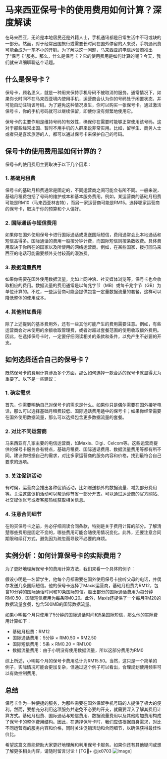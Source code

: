 # 马来西亚保号卡的使用费用如何计算？深度解读

在马来西亚，无论是本地居民还是外籍人士，手机通讯都是日常生活中不可或缺的一部分。然而，对于经常出国旅行或需要长时间在国外停留的人来说，手机通讯费可能会成为一笔不小的开销。为了解决这一问题，马来西亚的电信运营商推出了“保号卡”服务。那么，什么是保号卡？它的使用费用是如何计算的呢？今天，我们就来详细聊聊这个话题。

## 什么是保号卡？

保号卡，顾名思义，就是一种用来保持手机号码不被取消的服务。通常情况下，如果你长时间不在马来西亚境内使用手机，运营商会认为你的号码处于闲置状态，并可能自动注销该号码。为了避免这种情况发生，你可以购买一张保号卡。通过激活保号卡，你的手机号码就可以继续保留，即使你没有频繁地使用它。

保号卡的主要作用是维持号码的有效性，确保你在需要时能够正常使用该号码。这对于那些经常出国、暂时不用手机的人群来说非常实用。比如，留学生、商务人士或者只是喜欢旅游的人，都可以通过保号卡来保护自己的号码。

## 保号卡的使用费用是如何计算的？

保号卡的使用费用主要取决于以下几个因素：

### 1. 基础月租费
保号卡的基础月租费通常是固定的，不同运营商之间可能会有所不同。一般来说，基础月租费包括了号码的维护成本和基本服务费用。例如，某运营商的基础月租费可能是RM10（马来西亚林吉特），而另一家运营商可能是RM15。选择哪家运营商的保号卡，取决于你的预算和个人偏好。

### 2. 国际通话与短信费用
如果你在国外使用保号卡进行国际通话或发送国际短信，费用通常会比本地通话和短信高得多。国际通话的费用一般按分钟计费，而国际短信则按条数收费。具体费用取决于你所在的国家以及所使用的网络运营商。例如，在某些国家，拨打回马来西亚的电话可能需要额外支付较高的漫游费。

### 3. 数据流量费用
如果你需要在国外使用数据流量，比如上网冲浪、社交媒体浏览等，保号卡也会收取相应的费用。数据流量的费用通常是以每兆字节（MB）或每千兆字节（GB）为单位计算的。不过，一些运营商可能会提供包含一定量数据流量的套餐，这样可以降低整体的使用成本。

### 4. 其他附加费用
除了上述提到的基本费用外，还有一些其他可能产生的费用需要注意。例如，有些运营商会对未使用的余额收取管理费，或者对超过套餐范围的使用收取额外费用。因此，在选择保号卡时，一定要仔细阅读相关的条款和条件，以免产生不必要的开支。

## 如何选择适合自己的保号卡？

既然保号卡的费用计算涉及多个方面，那么如何选择一款合适的保号卡就显得尤为重要了。以下是一些建议：

### 1. 确定需求
首先，你需要明确自己对保号卡的需求是什么。如果你只是偶尔需要在国外接听电话，那么可以选择基础月租费较低、国际通话费用适中的保号卡；如果你经常需要在国外使用数据流量，那么可以选择包含更多数据流量的套餐。

### 2. 对比不同运营商
马来西亚有几家主要的电信运营商，如Maxis、Digi、Celcom等。这些运营商提供的保号卡服务各有特点，基础月租费、国际通话费用、数据流量费用等都有所不同。建议你根据自己的需求，对比多家运营商的服务内容和价格，找到最符合自己要求的选项。

### 3. 关注促销活动
有时候，运营商会推出各种促销活动，比如赠送额外的数据流量、减免部分费用等。关注这些促销活动可以帮助你节省一部分开支。可以通过运营商的官方网站、社交媒体账号或者客服热线获取相关信息。

### 4. 注意合同细节
在购买保号卡之前，务必仔细阅读合同条款，特别是关于费用计算的部分。了解清楚哪些费用是固定不变的，哪些费用可能会随使用情况变化。此外，还要注意合同期限和续订方式，避免因为疏忽而导致不必要的麻烦。

## 实例分析：如何计算保号卡的实际费用？

为了更好地理解保号卡的费用计算方法，我们来看一个具体的例子：

假设小明是一名留学生，他每个月都需要在国外使用保号卡接听父母的电话，并偶尔发送几条国际短信。他的保号卡选择了Maxis运营商，基础月租费为RM12，包含10分钟的国际通话时间和10条国际短信。超出部分的国际通话费用为每分钟RM0.50，国际短信费用为每条RM0.20。此外，Maxis还提供了一个每月RM20的数据流量套餐，包含500MB的国际数据流量。

如果小明每个月只使用了5分钟的国际通话时间和5条国际短信，那么他的实际费用计算如下：
- 基础月租费：RM12
- 国际通话费用：5分钟 × RM0.50 = RM2.50
- 国际短信费用：5条 × RM0.20 = RM1.00
- 数据流量费用：由于小明没有使用数据流量，所以这部分费用为RM0

综上所述，小明每个月的保号卡费用总计为RM15.50。当然，这只是一个简单的例子，实际情况可能会更加复杂，但通过这个例子可以看出，合理规划使用频率可以有效控制费用。

## 总结

保号卡作为一种便捷的服务，为那些需要在国外保留手机号码的人提供了极大的便利。然而，要想充分利用这项服务并避免不必要的开支，就需要深入了解其费用计算方式。基础月租费、国际通话与短信费用、数据流量费用以及其他附加费用构成了保号卡的整体费用结构。因此，在选择保号卡时，我们应该根据自身需求，对比不同运营商的服务内容和价格，同时关注促销活动和合同细节，以确保获得最佳性价比。

希望这篇文章能帮助大家更好地理解和利用保号卡服务。如果你还有其他疑问或想了解更多相关内容，请随时留言讨论！[TG💪+ @jx0703 ![Image](https://github.com/user-attachments/assets/dbca1d08-cadb-493c-b0ec-ad6f7a83f270)]